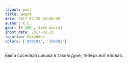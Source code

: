 ```yaml
---
layout: post
title: Шишка
date: 2017-02-25 00:00:00
author: К.С.
gear: [E-300 , 35mm macro]
shoot_date: 2017-02-23
location: Нахабино
colors: ['050101', '160501']
---
```


Была сосновая шишка в таком духе, теперь вот еловая.
